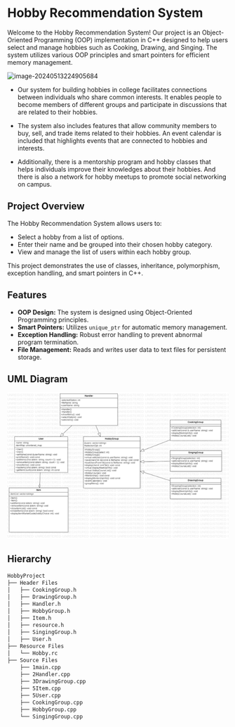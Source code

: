 # Hobby Recommendation System

Welcome to the Hobby Recommendation System! Our project is an Object-Oriented Programming (OOP) implementation in C++ designed to help users select and manage hobbies such as Cooking, Drawing, and Singing. The system utilizes various OOP principles and smart pointers for efficient memory management.

![image-20240513224905684](./2.png)



- Our system for building hobbies in college facilitates connections between individuals who share common interests. It enables people to become members of different groups and participate in discussions that are related to their hobbies. 

- The system also includes features that allow community members to buy, sell, and trade items related to their hobbies. An event calendar is included that highlights events that are connected to hobbies and interests. 

- Additionally, there is a mentorship program and hobby classes that helps individuals improve their knowledges about their hobbies. And there is also a network for hobby meetups to promote social networking on campus.



## Project Overview

The Hobby Recommendation System allows users to:

- Select a hobby from a list of options.
- Enter their name and be grouped into their chosen hobby category.
- View and manage the list of users within each hobby group.

This project demonstrates the use of classes, inheritance, polymorphism, exception handling, and smart pointers in C++.



## Features

- **OOP Design:** The system is designed using Object-Oriented Programming principles.
- **Smart Pointers:** Utilizes `unique_ptr` for automatic memory management.
- **Exception Handling:** Robust error handling to prevent abnormal program termination.
- **File Management:** Reads and writes user data to text files for persistent storage.



## UML Diagram 

![image-20240513224905684](./1.png)



## Hierarchy

```
HobbyProject
├── Header Files
│   ├── CookingGroup.h
│   ├── DrawingGroup.h
│   ├── Handler.h
│   ├── HobbyGroup.h
│   ├── Item.h
│   ├── resource.h
│   ├── SingingGroup.h
│   ├── User.h
├── Resource Files
│   └── Hobby.rc
├── Source Files
    ├── 1main.cpp
    ├── 2Handler.cpp
    ├── 3DrawingGroup.cpp
    ├── 5Item.cpp
    ├── 5User.cpp
    ├── CookingGroup.cpp
    ├── HobbyGroup.cpp
    └── SingingGroup.cpp
```

